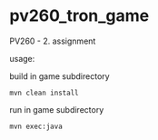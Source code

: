 # pv260_tron_game
PV260 - 2. assignment

usage:

build in game subdirectory
```
mvn clean install 
```

run in game subdirectory
```
mvn exec:java
```
